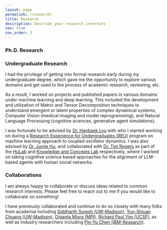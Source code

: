 ```yaml
---
layout: page
permalink: /research/
title: Research
description: Describe your research interests
nav: true
nav_order: 3
---
```


### Ph.D. Research



### Undergraduate Research

I had the privilege of getting into formal research early during my undergraduate degree, which gave me the opportunity to explore various domains and get used to the process of academic research, reviewing, etc.

As a result, I worked on projects and published papers in various domains under machine learning and deep learning. This included the development and utilization of Matrix and Tensor Decomposition techniques to understand emergent or latent properties of complex dynamical systems, Computer Vision (medical imaging and model reprogramming), and Natural Language Processing (cognitive sciences, generative agent simulations).

I was fortunate to be advised by [Dr. Hanbaek Lyu](https://hanbaeklyu.com/) with who I started working on during a [Research Experience for Undergraduates (REU)]() program on machine learning approach to coupled oscillator dynamics. I was also advised by [Dr. Junjie Hu](https://junjiehu.github.io/), and collaborated with [Dr. Tim Rogers](http://psych.wisc.edu/Rogers/) as part of the [HuLab](https://junjiehu.github.io/#group) and [Knowledge and Concepts Lab](http://concepts.psych.wisc.edu) respectively, where I worked on taking cognitive science based approaches for the alignment of LLM-based agents with human social networks.

### Collaborations

I am always happy to collaborate or discuss ideas related to common research interests. Please feel free to reach out to me if you would like to collaborate on something!

I have previously collaborated and continue to do so closely with many folks from academia including [Siddharth Suresh (UW-Madison)](https://www.sidsuresh.com/), [Yun-Shiuan Chuang (UW-Madison)](https://yunshiuan.github.io/), [Diganta Misra (MPI)](https://digantamisra98.github.io/), [Richard Paul Yim (UCSF)](https://www.richpaulyim.com/), as well as industry researchers including [Pin-Yu Chen (IBM-Research)](https://sites.google.com/site/pinyuchenpage/home).